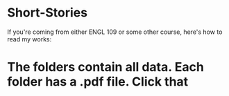 # Short-Stories
If you're coming from either ENGL 109 or some other course, here's how to read my works:
# The folders contain all data. Each folder has a .pdf file. Click that
